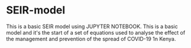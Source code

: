 # SEIR-model
This is a basic SEIR model using JUPYTER NOTEBOOK.
This is a basic model and it's the start of a set of equations used to analyse the effect of the management and prevention of the spread of COVID-19 1n Kenya.
